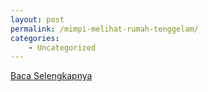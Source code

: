 ```yaml
---
layout: post
permalink: /mimpi-melihat-rumah-tenggelam/
categories:
    - Uncategorized
---
```


[Baca Selengkapnya](/09)